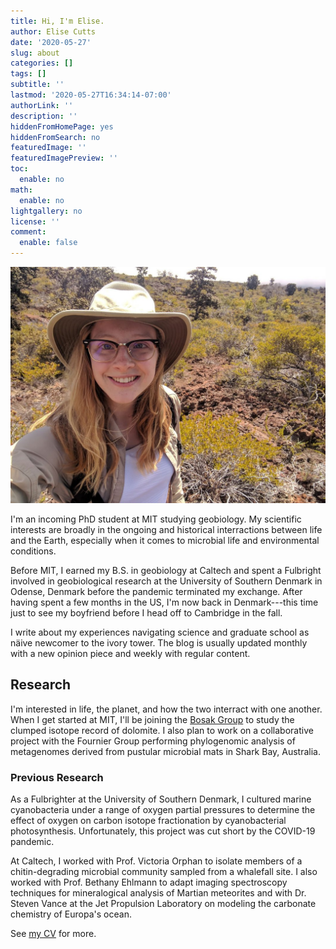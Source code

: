 ```yaml
---
title: Hi, I'm Elise.
author: Elise Cutts
date: '2020-05-27'
slug: about
categories: []
tags: []
subtitle: ''
lastmod: '2020-05-27T16:34:14-07:00'
authorLink: ''
description: ''
hiddenFromHomePage: yes
hiddenFromSearch: no
featuredImage: ''
featuredImagePreview: ''
toc:
  enable: no
math:
  enable: no
lightgallery: no
license: ''
comment:
  enable: false
---
```


![](./me_geologisthat.jpg#centerXtraPadding)

I'm an incoming PhD student at MIT studying geobiology. My scientific interests are broadly in the ongoing and historical interractions between life and the Earth, especially when it comes to microbial life and environmental conditions.

Before MIT, I earned my B.S. in geobiology at Caltech and spent a Fulbright involved in geobiological research at the University of Southern Denmark in Odense, Denmark before the pandemic terminated my exchange. After having spent a few months in the US, I'm now back in Denmark---this time just to see my boyfriend before I head off to Cambridge in the fall. 

I write about my experiences navigating science and graduate school as näive newcomer to the ivory tower. The blog is usually updated monthly with a new opinion piece and weekly with regular content.

## Research

I'm interested in life, the planet, and how the two interract with one another. When I get started at MIT, I'll be joining the [Bosak Group](http://bosaklab.scripts.mit.edu/) to study the clumped isotope record of dolomite. I also plan to work on a collaborative project with the Fournier Group performing phylogenomic analysis of metagenomes derived from pustular microbial mats in Shark Bay, Australia.

### Previous Research
As a Fulbrighter at the University of Southern Denmark, I cultured marine cyanobacteria under a range of oxygen partial pressures to determine the effect of oxygen on carbon isotope fractionation by cyanobacterial photosynthesis. Unfortunately, this project was cut short by the COVID-19 pandemic. 

At Caltech, I worked with Prof. Victoria Orphan to isolate members of a chitin-degrading microbial community sampled from a whalefall site. I also worked with Prof. Bethany Ehlmann to adapt imaging spectroscopy techniques for mineralogical analysis of Martian meteorites and with Dr. Steven Vance at the Jet Propulsion Laboratory on modeling the carbonate chemistry of Europa's ocean. 

See [my CV](../cv/) for more.

